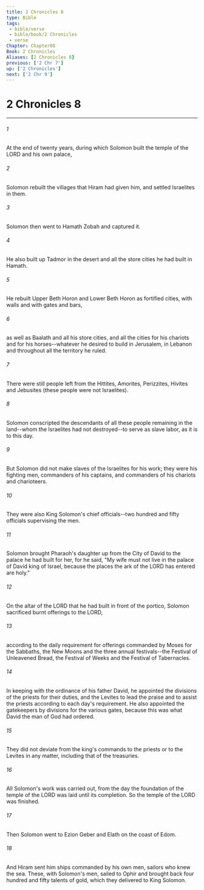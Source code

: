 ```yaml
---
title: 2 Chronicles 8
type: Bible
tags:
 - bible/verse
 - bible/book/2 Chronicles
 - verse
Chapter: Chapter08
Book: 2 Chronicles
Aliases: [2 Chronicles 8]
previous: ['2 Chr 7']
up: ['2 Chronicles']
next: ['2 Chr 9']
---
```

# 2 Chronicles 8

***


###### 1 
At the end of twenty years, during which Solomon built the temple of the LORD and his own palace, 

###### 2 
Solomon rebuilt the villages that Hiram had given him, and settled Israelites in them. 

###### 3 
Solomon then went to Hamath Zobah and captured it. 

###### 4 
He also built up Tadmor in the desert and all the store cities he had built in Hamath. 

###### 5 
He rebuilt Upper Beth Horon and Lower Beth Horon as fortified cities, with walls and with gates and bars, 

###### 6 
as well as Baalath and all his store cities, and all the cities for his chariots and for his horses--whatever he desired to build in Jerusalem, in Lebanon and throughout all the territory he ruled. 

###### 7 
There were still people left from the Hittites, Amorites, Perizzites, Hivites and Jebusites (these people were not Israelites). 

###### 8 
Solomon conscripted the descendants of all these people remaining in the land--whom the Israelites had not destroyed--to serve as slave labor, as it is to this day. 

###### 9 
But Solomon did not make slaves of the Israelites for his work; they were his fighting men, commanders of his captains, and commanders of his chariots and charioteers. 

###### 10 
They were also King Solomon's chief officials--two hundred and fifty officials supervising the men. 

###### 11 
Solomon brought Pharaoh's daughter up from the City of David to the palace he had built for her, for he said, "My wife must not live in the palace of David king of Israel, because the places the ark of the LORD has entered are holy." 

###### 12 
On the altar of the LORD that he had built in front of the portico, Solomon sacrificed burnt offerings to the LORD, 

###### 13 
according to the daily requirement for offerings commanded by Moses for the Sabbaths, the New Moons and the three annual festivals--the Festival of Unleavened Bread, the Festival of Weeks and the Festival of Tabernacles. 

###### 14 
In keeping with the ordinance of his father David, he appointed the divisions of the priests for their duties, and the Levites to lead the praise and to assist the priests according to each day's requirement. He also appointed the gatekeepers by divisions for the various gates, because this was what David the man of God had ordered. 

###### 15 
They did not deviate from the king's commands to the priests or to the Levites in any matter, including that of the treasuries. 

###### 16 
All Solomon's work was carried out, from the day the foundation of the temple of the LORD was laid until its completion. So the temple of the LORD was finished. 

###### 17 
Then Solomon went to Ezion Geber and Elath on the coast of Edom. 

###### 18 
And Hiram sent him ships commanded by his own men, sailors who knew the sea. These, with Solomon's men, sailed to Ophir and brought back four hundred and fifty talents of gold, which they delivered to King Solomon. 
